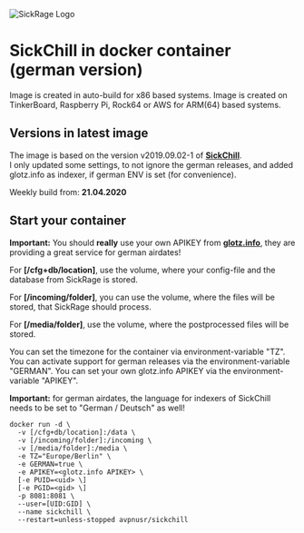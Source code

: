 ![SickRage Logo](https://user-images.githubusercontent.com/390379/47651259-f1be4000-db3f-11e8-895f-bae17d5ca467.png)

**SickChill in docker container (german version)**     
===

Image is created in auto-build for x86 based systems.
Image is created on TinkerBoard, Raspberry Pi, Rock64 or AWS for ARM(64) based systems.

Versions in latest image
---
The image is based on the version v2019.09.02-1 of **[SickChill](https://github.com/SickChill/SickChill "SickChill GitHub")**.    
I only updated some settings, to not ignore the german releases, and added glotz.info as indexer, if german ENV is set (for convenience).

Weekly build from: **21.04.2020**

Start your container
-----
**Important:** You should **really** use your own APIKEY from **[glotz.info](https://www.glotz.info)**, they are providing a great service for german airdates!

For **[/cfg+db/location]**, use the volume, where your config-file and the database from SickRage is stored.

For **[/incoming/folder]**, you can use the volume, where the files will be stored, that SickRage should process.

For **[/media/folder]**, use the volume, where the postprocessed files will be stored.

You can set the timezone for the container via environment-variable "TZ".    
You can activate support for german releases via the environment-variable "GERMAN".
You can set your own glotz.info APIKEY via the environment-variable "APIKEY".

**Important:** for german airdates, the language for indexers of SickChill needs to be set to "German / Deutsch" as well!

```
docker run -d \
  -v [/cfg+db/location]:/data \
  -v [/incoming/folder]:/incoming \
  -v [/media/folder]:/media \
  -e TZ="Europe/Berlin" \
  -e GERMAN=true \
  -e APIKEY=<glotz.info APIKEY> \
  [-e PUID=<uid> \]
  [-e PGID=<gid> \]
  -p 8081:8081 \
  --user=[UID:GID] \
  --name sickchill \
  --restart=unless-stopped avpnusr/sickchill
```
